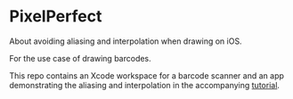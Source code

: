 # PixelPerfect

About avoiding aliasing and interpolation when drawing on iOS.

For the use case of drawing barcodes.

This repo contains an Xcode workspace for a barcode scanner and an app demonstrating the aliasing and interpolation in the accompanying [tutorial](https://htb.github.io/PixelPerfect/).

